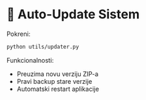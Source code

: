 # 🔄 Auto-Update Sistem

Pokreni:

```bash
python utils/updater.py
```

Funkcionalnosti:

- Preuzima novu verziju ZIP-a
- Pravi backup stare verzije
- Automatski restart aplikacije